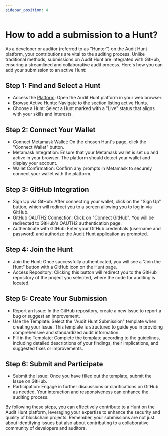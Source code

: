 ```yaml
---
sidebar_position: 4
---
```


# How to add a submission to a Hunt?

As a developer or auditor (referred to as "Hunter") on the Audit Hunt platform, your contributions are vital to the auditing process. Unlike traditional methods, submissions on Audit Hunt are integrated with GitHub, ensuring a streamlined and collaborative audit process. Here's how you can add your submission to an active Hunt:

## Step 1: Find and Select a Hunt

- Access the [Platform](https://www.audithunt.xyz/hunts): Open the Audit Hunt platform in your web browser.
- Browse Active Hunts: Navigate to the section listing active Hunts.
- Choose a Hunt: Select a Hunt marked with a "Live" status that aligns with your skills and interests.

## Step 2: Connect Your Wallet

- Connect Metamask Wallet: On the chosen Hunt's page, click the "Connect Wallet" button.
- Metamask Integration: Ensure that your Metamask wallet is set up and active in your browser. The platform should detect your wallet and display your account.
- Wallet Confirmation: Confirm any prompts in Metamask to securely connect your wallet with the platform.

## Step 3: GitHub Integration

- Sign Up via GitHub: After connecting your wallet, click on the "Sign Up" button, which will redirect you to a screen allowing you to log in via GitHub.
- GitHub OAUTH2 Connection: Click on "Connect GitHub". You will be redirected to GitHub's OAUTH2 authentication page.
- Authenticate with GitHub: Enter your GitHub credentials (username and password) and authorize the Audit Hunt application as prompted.

## Step 4: Join the Hunt

- Join the Hunt: Once successfully authenticated, you will see a "Join the Hunt" button with a GitHub icon on the Hunt page.
- Access Repository: Clicking this button will redirect you to the GitHub repository of the project you selected, where the code for auditing is located.

## Step 5: Create Your Submission

- Report an Issue: In the GitHub repository, create a new Issue to report a bug or suggest an improvement.
- Use the Template: Select the "Audit Hunt Submission" template when creating your Issue. This template is structured to guide you in providing comprehensive and standardized audit information.
- Fill in the Template: Complete the template according to the guidelines, including detailed descriptions of your findings, their implications, and suggested fixes or improvements.

## Step 6: Submit and Participate

- Submit the Issue: Once you have filled out
 the template, submit the Issue on GitHub.
- Participation: Engage in further discussions or clarifications on GitHub as needed. Your interaction and responsiveness can enhance the auditing process.

By following these steps, you can effectively contribute to a Hunt on the Audit Hunt platform, leveraging your expertise to enhance the security and quality of blockchain projects. Remember, your submissions are not just about identifying issues but also about contributing to a collaborative community of developers and auditors.
